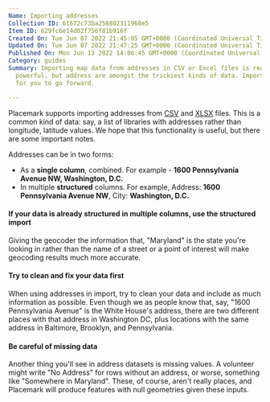 ```yaml
---
Name: Importing addresses
Collection ID: 61672c73ba256802311968e5
Item ID: 629fc6e14d02f756f81b916f
Created On: Tue Jun 07 2022 21:45:05 GMT+0000 (Coordinated Universal Time)
Updated On: Tue Jun 07 2022 21:47:25 GMT+0000 (Coordinated Universal Time)
Published On: Mon Jun 13 2022 14:06:45 GMT+0000 (Coordinated Universal Time)
Category: guides
Summary: Importing map data from addresses in CSV or Excel files is really
  powerful, but address are amongst the trickiest kinds of data. Important notes
  for you to go forward.

---
```


Placemark supports importing addresses from [CSV](/documentation/csv) and [XLSX](/documentation/excel) files. This is a common kind of data: say, a list of libraries with addresses rather than longitude, latitude values. We hope that this functionality is useful, but there are some important notes.

Addresses can be in two forms:

* As a **single column**, combined. For example - **1600 Pennsylvania Avenue NW, Washington, D.C.**
* In multiple **structured** columns. For example, Address: **1600 Pennsylvania Avenue NW**, City: **Washington, D.C.**

#### If your data is already structured in multiple columns, use the structured import

Giving the geocoder the information that, "Maryland" is the state you're looking in rather than the name of a street or a point of interest will make geocoding results much more accurate.

#### Try to clean and fix your data first

When using addresses in import, try to clean your data and include as much information as possible. Even though we as people know that, say, "1600 Pennsylvania Avenue" is the White House's address, there are two different places with that address in Washington DC, plus locations with the same address in Baltimore, Brooklyn, and Pennsylvania.

#### Be careful of missing data

Another thing you'll see in address datasets is missing values. A volunteer might write "No Address" for rows without an address, or worse, something like "Somewhere in Maryland". These, of course, aren't really places, and Placemark will produce features with null geometries given these inputs.
